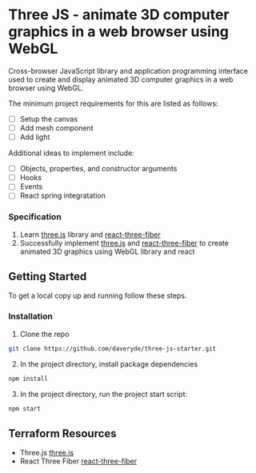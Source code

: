 # Three JS - animate 3D computer graphics in a web browser using WebGL
<p>
  <p>
    Cross-browser JavaScript library and application programming interface used to create and display animated 3D computer graphics in a web browser using WebGL.  
  </p>

  <p>
    The minimum project requirements for this are listed as follows:
  </p>

  - [ ] Setup the canvas
  - [ ] Add mesh component
  - [ ] Add light

  <p>Additional ideas to implement include:</p>

  - [ ] Objects, properties, and constructor arguments
  - [ ] Hooks
  - [ ] Events
  - [ ] React spring integratation

### Specification

1. Learn [three.js] library and [react-three-fiber]
2. Successfully implement [three.js] and [react-three-fiber] to create animated 3D graphics using WebGL library and react


<!-- GETTING STARTED -->
## Getting Started

To get a local copy up and running follow these steps.

### Installation

1. Clone the repo
```sh
git clone https://github.com/daveryde/three-js-starter.git
```
2. In the project directory, install package dependencies  
```sh
npm install
```
3. In the project directory, run the project start script:
```sh
npm start
```

## Terraform Resources

- Three.js [three.js]
- React Three Fiber [react-three-fiber]


<!-- MARKDOWN LINKS & IMAGES -->
[three.js]: https://threejs.org/
[react-three-fiber]: https://docs.pmnd.rs/react-three-fiber/getting-started/introduction